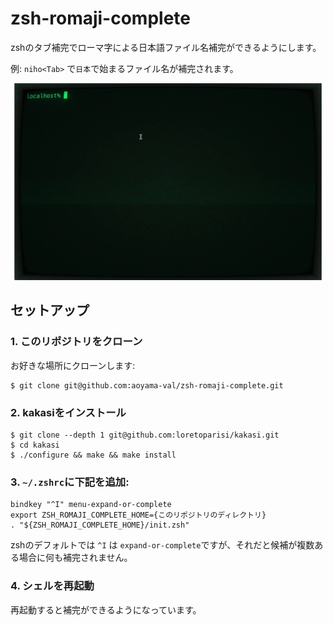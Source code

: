 # zsh-romaji-complete

zshのタブ補完でローマ字による日本語ファイル名補完ができるようにします。

例: `niho<Tab>` で`日本`で始まるファイル名が補完されます。

<img src="./demo.gif">

## セットアップ

### 1. このリポジトリをクローン

お好きな場所にクローンします:

```console
$ git clone git@github.com:aoyama-val/zsh-romaji-complete.git
```

### 2. kakasiをインストール

```console
$ git clone --depth 1 git@github.com:loretoparisi/kakasi.git
$ cd kakasi
$ ./configure && make && make install
```

### 3. `~/.zshrc`に下記を追加:

```
bindkey "^I" menu-expand-or-complete
export ZSH_ROMAJI_COMPLETE_HOME={このリポジトリのディレクトリ}
. "${ZSH_ROMAJI_COMPLETE_HOME}/init.zsh"
```

zshのデフォルトでは `^I` は `expand-or-complete`ですが、それだと候補が複数ある場合に何も補完されません。

### 4. シェルを再起動

再起動すると補完ができるようになっています。

